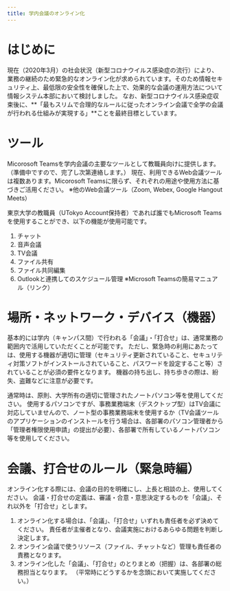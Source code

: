 ```yaml
---
title: 学内会議のオンライン化
---
```


# はじめに 
現在（2020年3月）の社会状況（新型コロナウイルス感染症の流行）により、業務の継続のため緊急的なオンライン化が求められています。そのため情報セキュリティ上、最低限の安全性を確保した上で、効果的な会議の運用方法について情報システム本部において検討しました。 
なお、新型コロナウイルス感染症収束後に、**「最もスリムで合理的なルールに従ったオンライン会議で全学の会議が行われる仕組みが実現する」**ことを最終目標としています。 

# ツール 
Micorosoft Teamsを学内会議の主要なツールとして教職員向けに提供します。（準備中ですので、完了し次第連絡します。） 
現在、利用できるWeb会議ツールは複数あります。Micorosoft Teamsに限らず、それぞれの用途や使用方法に基づきご活用ください。 
※他のWeb会議ツール（Zoom, Webex, Google Hangout Meets） 

東京大学の教職員（UTokyo Account保持者）であれば誰でもMicrosoft Teamsを使用することができ、以下の機能が使用可能です。 

1. チャット 
2. 音声会議 
3. TV会議 
4. ファイル共有 
5. ファイル共同編集 
6. Outlookと連携してのスケジュール管理 
※Microsoft Teamsの簡易マニュアル（リンク） 

# 場所・ネットワーク・デバイス（機器） 
基本的には学内（キャンパス間）で行われる「会議」・「打合せ」は、通常業務の範囲内で活用していただくことが可能です。 
ただし、緊急時の利用にあたっては、使用する機器が適切に管理（セキュリティ更新されていること、セキュリティ対策ソフトがインストールされていること、パスワードを設定すること等）されていることが必須の要件となります。 
機器の持ち出し、持ち歩きの際は、紛失、盗難などに注意が必要です。 

通常時は、原則、大学所有の適切に管理されたノートパソコン等を使用してください。 
使用するパソコンですが、事務業務端末（デスクトップ型）はTV会議に対応していませんので、ノート型の事務業務端末を使用するか（TV会議ツールのアプリケーションのインストールを行う場合は、各部署のパソコン管理者から「管理者権限使用申請」の提出が必要）、各部署で所有しているノートパソコン等を使用してください。 

# 会議、打合せのルール（緊急時編） 
オンライン化する際には、会議の目的を明確にし、上長と相談の上、使用してください。 
会議・打合せの定義は、審議・合意・意思決定するものを「会議」、それ以外を「打合せ」とします。 

1. オンライン化する場合は、「会議」、「打合せ」いずれも責任者を必ず決めてください。 
責任者が主催者となり、会議実施におけるあらゆる問題を判断し決定します。 
2. オンライン会議で使うリソース（ファイル、チャットなど）管理も責任者の責務となります。 
3. オンライン化した「会議」、「打合せ」のとりまとめ（把握）は、各部署の総務担当となります。 
（平常時にどうするかを念頭において実施してください。） 

 